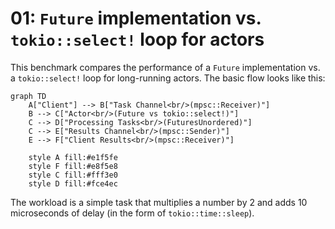 # 01: `Future` implementation vs. `tokio::select!` loop for actors

This benchmark compares the performance of a `Future` implementation vs. a `tokio::select!` loop for long-running actors.
The basic flow looks like this:

```mermaid
graph TD
    A["Client"] --> B["Task Channel<br/>(mpsc::Receiver)"]
    B --> C["Actor<br/>(Future vs tokio::select!)"]
    C --> D["Processing Tasks<br/>(FuturesUnordered)"]
    C --> E["Results Channel<br/>(mpsc::Sender)"]
    E --> F["Client Results<br/>(mpsc::Receiver)"]
    
    style A fill:#e1f5fe
    style F fill:#e8f5e8
    style C fill:#fff3e0
    style D fill:#fce4ec
```

The workload is a simple task that multiplies a number by 2 and adds 10 microseconds of delay (in the form of `tokio::time::sleep`).